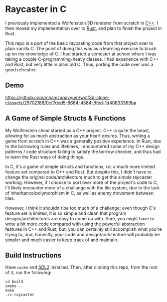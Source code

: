 # Raycaster in C

I previously implemented a Wolfenstein 3D renderer from scratch in [C++](https://github.com/mhamzaqayyum/wolf3d-clone). I then moved my implementation over to [Rust](https://github.com/mhamzaqayyum/wolf3d-clone-rs), and plan to finish the project in Rust.

This repo is a port of the basic raycasting code from that project over to plain vanilla C. The point of doing this was as a learning exercise to brush up on my knowledge of C. I had started a semester at school where I was taking a couple C-programming-heavy classes. I had experience with C++ and Rust, but very little in plain old C. Thus, porting the code over was a good refresher.

## Demo

https://github.com/mhamzaqayyum/wolf3d-clone-c/assets/25702188/0cf7ded5-8664-4564-9fed-1d40833369ba

## A Game of Simple Structs & Functions

My Wolfenstein clone started as a C++ project. C++ is quite the beast, allowing for as much abstraction as your heart desires. Thus, writing a game from scratch in C++ was a generally positive experience. In Rust, due to the borrowing rules and lifetimes, I encountered some of my C++ design patterns / code structure failing to satisfy the borrow checker, and thus had to learn the Rust ways of doing things.

In C, it's a game of simple structs and functions, i.e. a much more limited feature set compared to C++ and Rust. But despite this, I didn't have to change the original code/architecture much to get this simple raycaster working. However, if I choose to port over more of the project's code to C, I'll likely encounter more of a challange with the tile system, due to the lack of inheritance/polymorphism in C, as well as enemy movement between tiles.

However, I think it shouldn't be too much of a challenge; even though C's feature set is limited, it is so simple and clean that program designs/architectures are easy to come up with. Sure, you might have to write a bit more code compared with using the powerful abstraction features in C++ and Rust, but, you can certainly still accomplish what you're trying to, and, honestly, your code and design/architecture will probably be simpler and much easier to keep track of and maintain.

## Build Instructions
Have `cmake` and [SDL2](https://github.com/libsdl-org/SDL/releases) installed. Then, after cloning this repo, from the root of it, run the following:
```
cd build
cmake ..
make
./c-raycaster
```
